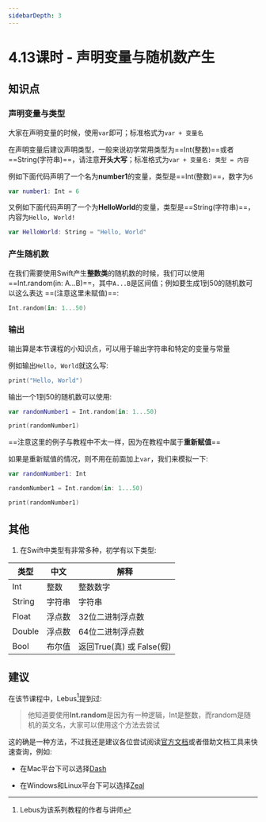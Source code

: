 ```yaml
---
sidebarDepth: 3
---
```


# 4.13课时 - 声明变量与随机数产生

## 知识点
### 声明变量与类型
大家在声明变量的时候，使用`var`即可；标准格式为`var + 变量名`

在声明变量后建议声明类型，一般来说初学常用类型为==Int(整数)==或者==String(字符串)==，请注意**开头大写**；标准格式为`var + 变量名: 类型 = 内容`

例如下面代码声明了一个名为**number1**的变量，类型是==Int(整数)==，数字为`6`

```swift
var number1: Int = 6
```

又例如下面代码声明了一个为**HelloWorld**的变量，类型是==String(字符串)==，内容为`Hello, World!`

```swift
var HelloWorld: String = "Hello, World"
```

### 产生随机数
在我们需要使用Swift产生**整数类**的随机数的时候，我们可以使用==Int.random(in: A...B)==，其中`A...B`是区间值；例如要生成1到50的随机数可以这么表达 ==(注意这里未赋值)==:

```swift
Int.random(in: 1...50)
```

### 输出
输出算是本节课程的小知识点，可以用于输出字符串和特定的变量与常量

例如输出`Hello, World`就这么写:

```swift
print("Hello, World")
```

输出一个1到50的随机数可以使用:

```swift
var randomNumber1 = Int.random(in: 1...50)

print(randomNumber1)
```

==注意这里的例子与教程中不太一样，因为在教程中属于**重新赋值**==

如果是重新赋值的情况，则不用在前面加上`var`，我们来模拟一下:

```swift
var randomNumber1: Int

randomNumber1 = Int.random(in: 1...50)

print(randomNumber1)
```

## 其他
1. 在Swift中类型有非常多种，初学有以下类型:

| 类型 | 中文 | 解释 |
|------|------|------|
|Int|整数|整数数字|
|String|字符串|字符串|
|Float|浮点数|32位二进制浮点数|
|Double|浮点数|64位二进制浮点数|
|Bool|布尔值|返回True(真) 或 False(假)|

## 建议
在该节课程中，Lebus[^Teacher]提到过:

> 他知道要使用**Int.random**是因为有一种逻辑，Int是整数，而random是随机的英文名，大家可以使用这个方法去尝试

这的确是一种方法，不过我还是建议各位尝试阅读[官方文档](https://swift.org/documentation/)或者借助文档工具来快速查询，例如:

* 在Mac平台下可以选择[Dash](https://kapeli.com/dash)

* 在Windows和Linux平台下可以选择[Zeal](https://zealdocs.org/)

[^Teacher]: Lebus为该系列教程的作者与讲师
